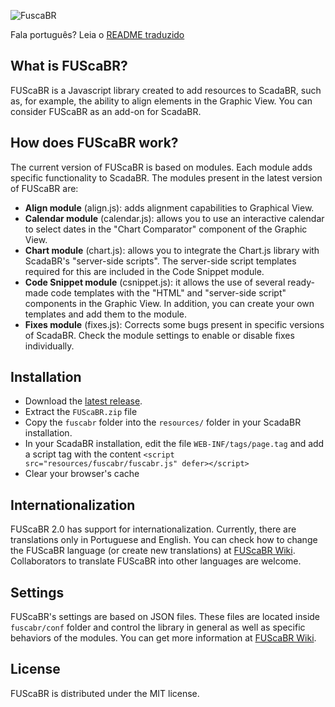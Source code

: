 ![FuscaBR](https://user-images.githubusercontent.com/82009729/121762159-9253a980-cb0a-11eb-8230-c8d1a3fb874e.png)


Fala português? Leia o [README traduzido](README_pt.md)

## What is FUScaBR?
FUScaBR is a Javascript library created to add resources to ScadaBR, such as, for example, the ability to align elements in the Graphic View. You can consider FUScaBR as an add-on for ScadaBR.

## How does FUScaBR work?
The current version of FUScaBR is based on modules. Each module adds specific functionality to ScadaBR. The modules present in the latest version of FUScaBR are:
- **Align module** (align.js): adds alignment capabilities to Graphical View.
- **Calendar module** (calendar.js): allows you to use an interactive calendar to select dates in the "Chart Comparator" component of the Graphic View.
- **Chart module** (chart.js): allows you to integrate the Chart.js library with ScadaBR's "server-side scripts". The server-side script templates required for this are included in the Code Snippet module.
- **Code Snippet module** (csnippet.js): it allows the use of several ready-made code templates with the "HTML" and "server-side script" components in the Graphic View. In addition, you can create your own templates and add them to the module. 
- **Fixes module** (fixes.js): Corrects some bugs present in specific versions of ScadaBR. Check the module settings to enable or disable fixes individually.

## Installation
- Download the [latest release](https://github.com/celsou/fuscabr/releases/latest/).
- Extract the `FUScaBR.zip` file
- Copy the `fuscabr` folder into the `resources/` folder in your ScadaBR installation.
- In your ScadaBR installation, edit the file `WEB-INF/tags/page.tag` and add a script tag with the content `<script src="resources/fuscabr/fuscabr.js" defer></script>`
- Clear your browser's cache

## Internationalization
FUScaBR 2.0 has support for internationalization. Currently, there are translations only in Portuguese and English. You can check how to change the FUScaBR language (or create new translations) at [FUScaBR Wiki](https://github.com/celsou/fuscabr/wiki/FUScaBR-localization). Collaborators to translate FUScaBR into other languages are welcome.

## Settings
FUScaBR's settings are based on JSON files. These files are located inside `fuscabr/conf` folder and control the library in general as well as specific behaviors of the modules. You can get more information at [FUScaBR Wiki](https://github.com/celsou/fuscabr/wiki/FUScaBR-settings).

## License
FUScaBR is distributed under the MIT license.
